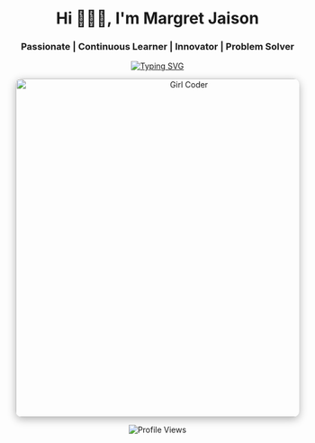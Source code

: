 <h1 align="center">Hi 🙋🏻‍♀️, I'm Margret Jaison</h1>
<h3 align="center">Passionate | Continuous Learner | Innovator | Problem Solver</h3>

<p align="center">
  <a href="https://git.io/typing-svg">
    <img src="https://readme-typing-svg.herokuapp.com?duration=10000&center=true&vCenter=true&width=1000&height=50&lines=Welcome+to+my+GitHub+page!+I'm+Margret." alt="Typing SVG" />
  </a>
</p>

<div align="center">
  <img alt="Girl Coder" width="600" style="border-radius: 10px; box-shadow: 0px 4px 15px rgba(0, 0, 0, 0.3);" 
       src="https://user-images.githubusercontent.com/74038190/241765440-80728836-0d81-4c1e-895f-6b5b5924c393.gif" 
       alt="Girl Coder Animation">
</div>

<p align="center">
  <img src="https://komarev.com/ghpvc/?username=Margret-Jaison&label=Profile%20views&color=ff69b4&style=flat-square" alt="Profile Views" />
</p>

